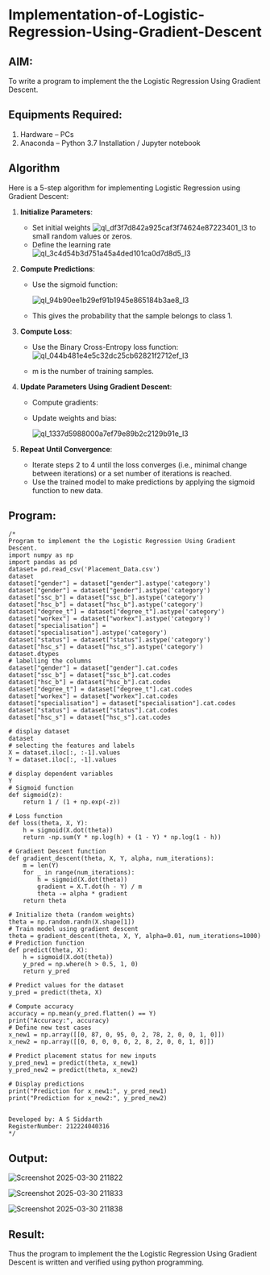 # Implementation-of-Logistic-Regression-Using-Gradient-Descent

## AIM:
To write a program to implement the the Logistic Regression Using Gradient Descent.

## Equipments Required:
1. Hardware – PCs
2. Anaconda – Python 3.7 Installation / Jupyter notebook

## Algorithm
Here is a 5-step algorithm for implementing Logistic Regression using Gradient Descent:  

1. **Initialize Parameters**:  
   - Set initial weights  ![ql_df3f7d842a925caf3f74624e87223401_l3](https://github.com/user-attachments/assets/7a94a877-f668-43fa-892c-9b0ba807a162) 
   to small random values or zeros.  
   - Define the learning rate  ![ql_3c4d54b3d751a45a4ded101ca0d7d8d5_l3](https://github.com/user-attachments/assets/9630ad98-a142-4069-8454-70059f315a91)


2. **Compute Predictions**:  
   - Use the sigmoid function:
     
        ![ql_94b90ee1b29ef91b1945e865184b3ae8_l3](https://github.com/user-attachments/assets/0accde5b-517f-438d-9e42-eb871875ad0b)

   - This gives the probability that the sample belongs to class 1.  

3. **Compute Loss**:  
   - Use the Binary Cross-Entropy loss function:  
      ![ql_044b481e4e5c32dc25cb62821f2712ef_l3](https://github.com/user-attachments/assets/74876d35-c7d9-4de5-ad44-674bcc03f166)

    
   -  m  is the number of training samples.  

4. **Update Parameters Using Gradient Descent**:  
   - Compute gradients:  
    
   - Update weights and bias:  

      
       ![ql_1337d5988000a7ef79e89b2c2129b91e_l3](https://github.com/user-attachments/assets/e667b63f-c104-4b18-9b61-d6673a666c79)

5. **Repeat Until Convergence**:  
   - Iterate steps 2 to 4 until the loss converges (i.e., minimal change between iterations) or a set number of iterations is reached.  
   - Use the trained model to make predictions by applying the sigmoid function to new data.  


## Program:
```
/*
Program to implement the the Logistic Regression Using Gradient Descent.
import numpy as np
import pandas as pd
dataset= pd.read_csv('Placement_Data.csv')
dataset
dataset["gender"] = dataset["gender"].astype('category')
dataset["gender"] = dataset["gender"].astype('category')
dataset["ssc_b"] = dataset["ssc_b"].astype('category')
dataset["hsc_b"] = dataset["hsc_b"].astype('category')
dataset["degree_t"] = dataset["degree_t"].astype('category')
dataset["workex"] = dataset["workex"].astype('category')
dataset["specialisation"] = dataset["specialisation"].astype('category')
dataset["status"] = dataset["status"].astype('category')
dataset["hsc_s"] = dataset["hsc_s"].astype('category')
dataset.dtypes
# labelling the columns
dataset["gender"] = dataset["gender"].cat.codes
dataset["ssc_b"] = dataset["ssc_b"].cat.codes
dataset["hsc_b"] = dataset["hsc_b"].cat.codes
dataset["degree_t"] = dataset["degree_t"].cat.codes
dataset["workex"] = dataset["workex"].cat.codes
dataset["specialisation"] = dataset["specialisation"].cat.codes
dataset["status"] = dataset["status"].cat.codes
dataset["hsc_s"] = dataset["hsc_s"].cat.codes

# display dataset
dataset
# selecting the features and labels
X = dataset.iloc[:, :-1].values
Y = dataset.iloc[:, -1].values

# display dependent variables
Y
# Sigmoid function
def sigmoid(z):
    return 1 / (1 + np.exp(-z))

# Loss function
def loss(theta, X, Y):
    h = sigmoid(X.dot(theta))
    return -np.sum(Y * np.log(h) + (1 - Y) * np.log(1 - h))

# Gradient Descent function
def gradient_descent(theta, X, Y, alpha, num_iterations):
    m = len(Y)
    for _ in range(num_iterations):
        h = sigmoid(X.dot(theta))
        gradient = X.T.dot(h - Y) / m
        theta -= alpha * gradient
    return theta

# Initialize theta (random weights)
theta = np.random.randn(X.shape[1])
# Train model using gradient descent
theta = gradient_descent(theta, X, Y, alpha=0.01, num_iterations=1000)
# Prediction function
def predict(theta, X):
    h = sigmoid(X.dot(theta))
    y_pred = np.where(h > 0.5, 1, 0)
    return y_pred

# Predict values for the dataset
y_pred = predict(theta, X)

# Compute accuracy
accuracy = np.mean(y_pred.flatten() == Y)
print("Accuracy:", accuracy)
# Define new test cases
x_new1 = np.array([[0, 87, 0, 95, 0, 2, 78, 2, 0, 0, 1, 0]])
x_new2 = np.array([[0, 0, 0, 0, 0, 2, 8, 2, 0, 0, 1, 0]])

# Predict placement status for new inputs
y_pred_new1 = predict(theta, x_new1)
y_pred_new2 = predict(theta, x_new2)

# Display predictions
print("Prediction for x_new1:", y_pred_new1)
print("Prediction for x_new2:", y_pred_new2)


Developed by: A S Siddarth
RegisterNumber: 212224040316 
*/
```

## Output:

![Screenshot 2025-03-30 211822](https://github.com/user-attachments/assets/1edc78a5-c2ba-4b43-a29d-91487c2d599e)

![Screenshot 2025-03-30 211833](https://github.com/user-attachments/assets/1c91be3b-8249-46b4-a8ab-b7e2e5a297b1)

![Screenshot 2025-03-30 211838](https://github.com/user-attachments/assets/485771b5-8982-43c1-880b-ac23e643c380)


## Result:
Thus the program to implement the the Logistic Regression Using Gradient Descent is written and verified using python programming.


